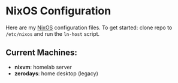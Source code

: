 NixOS Configuration
===

Here are my [NixOS](https://nixos.org/) configuration files.  To get started: clone repo to `/etc/nixos` and run the `ln-host` script.

## Current Machines:
  - **nixvm**: homelab server 
  - **zerodays**: home desktop (legacy) 
